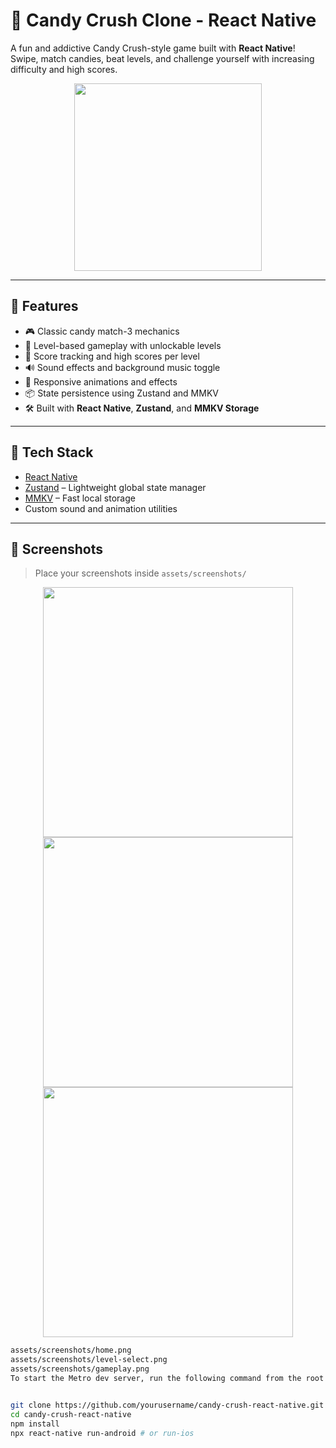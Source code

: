 # 🍬 Candy Crush Clone - React Native

A fun and addictive Candy Crush-style game built with **React Native**! Swipe, match candies, beat levels, and challenge yourself with increasing difficulty and high scores.

<p align="center">
  <img src="src/assets/screenshots/candy-splash.png" width="300" />
</p>

---

## 🚀 Features

- 🎮 Classic candy match-3 mechanics  
- 🎯 Level-based gameplay with unlockable levels  
- 🧠 Score tracking and high scores per level  
- 🔊 Sound effects and background music toggle  
- 🌟 Responsive animations and effects  
- 📦 State persistence using Zustand and MMKV  
- 🛠 Built with **React Native**, **Zustand**, and **MMKV Storage**

---

## 🧪 Tech Stack

- [React Native](https://reactnative.dev/)
- [Zustand](https://github.com/pmndrs/zustand) – Lightweight global state manager
- [MMKV](https://github.com/mrousavy/react-native-mmkv) – Fast local storage
- Custom sound and animation utilities

---

## 📸 Screenshots

> Place your screenshots inside `assets/screenshots/`
<p align="center">
  <img src="src/assets/screenshots/candy-1.png" width="400" />
  <img src="src/assets/screenshots/candy-2.png" width="400" />
  <img src="src/assets/screenshots/candy-3.png" width="400" />
</p>


```bash
assets/screenshots/home.png
assets/screenshots/level-select.png
assets/screenshots/gameplay.png
To start the Metro dev server, run the following command from the root of your React Native project:


git clone https://github.com/yourusername/candy-crush-react-native.git
cd candy-crush-react-native
npm install
npx react-native run-android # or run-ios

